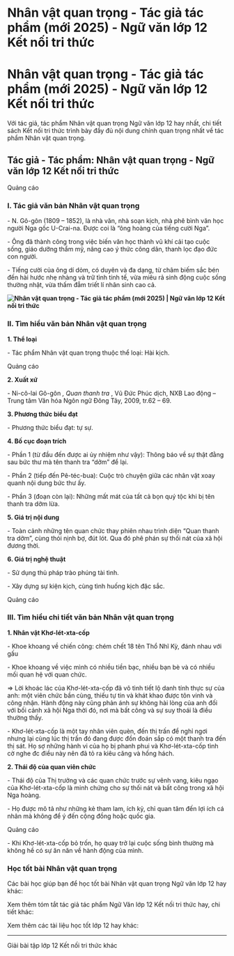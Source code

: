 # Nhân vật quan trọng - Tác giả tác phẩm (mới 2025) - Ngữ văn lớp 12 Kết nối tri thức

# Nhân vật quan trọng - Tác giả tác phẩm (mới 2025) - Ngữ văn lớp 12 Kết nối tri thức

Với tác giả, tác phẩm Nhân vật quan trọng Ngữ văn lớp 12 hay nhất, chi tiết sách Kết nối tri thức trình bày đầy đủ nội dung chính quan trọng nhất về tác phẩm Nhân vật quan trọng.

## Tác giả - Tác phẩm: Nhân vật quan trọng - Ngữ văn lớp 12 Kết nối tri thức

Quảng cáo

### **I. Tác giả văn bản Nhân vật quan trọng**

\- N. Gô-gôn (1809 – 1852), là nhà văn, nhà soạn kịch, nhà phê bình văn học người Nga gốc U-Crai-na. Được coi là “ông hoàng của tiếng cười Nga”.

\- Ông đã thành công trong việc biến văn học thành vũ khí cải tạo cuộc sống, giáo dưỡng thẩm mỹ, nâng cao ý thức công dân, thanh lọc đạo đức con người. 

\- Tiếng cười của ông dí dỏm, có duyên và đa dạng, từ châm biếm sắc bén đến hài hước nhẹ nhàng và trữ tình tinh tế, vừa miêu rả sinh động cuộc sống thường nhật, vừa thấm đẫm triết lí nhân sinh cao cả.

**![Nhân vật quan trọng - Tác giả tác phẩm \(mới 2025\) | Ngữ văn lớp 12 Kết nối tri thức](https://vietjack.com/soan-van-lop-12-kn/images/tac-gia-tac-pham-nhan-vat-quan-trong-235980.PNG)**

### **II. Tìm hiểu văn bản Nhân vật quan trọng**

**1\. Thể loại**

\- Tác phẩm Nhân vật quan trọng thuộc thể loại: Hài kịch.

Quảng cáo

**2\. Xuất xứ**

\- Ni-cô-lai Gô-gôn _, Quan thanh tra_ , Vũ Đức Phúc dịch, NXB Lao động – Trung tâm Văn hóa Ngôn ngữ Đông Tây, 2009, tr.62 – 69.

**3\. Phương thức biểu đạt**

\- Phương thức biểu đạt: tự sự.

**4\. Bố cục đoạn trích**

\- Phần 1 (từ đầu đến được ai ủy nhiệm như vậy): Thông báo về sự thật đằng sau bức thư mà tên thanh tra “dởm” để lại.

\- Phần 2 (tiếp đến Pê-téc-bua): Cuộc trò chuyện giữa các nhân vật xoay quanh nội dung bức thư ấy.

\- Phần 3 (đoạn còn lại): Những mất mát của tất cả bọn quý tộc khi bị tên thanh tra dởm lừa.

**5\. Giá trị nội dung**

\- Toàn cảnh những tên quan chức thay phiên nhau trình diện “Quan thanh tra dởm”, cùng thói nịnh bợ, đút lót. Qua đó phê phán sự thối nát của xã hội đương thời.

**6\. Giá trị nghệ thuật**

\- Sử dụng thủ pháp trào phúng tài tình.

\- Xây dựng sự kiện kịch, cùng tình huống kịch đặc sắc.

Quảng cáo

### **III. Tìm hiểu chi tiết văn bản Nhân vật quan trọng**

**1\. Nhân vật Khơ-lét-xta-cốp**

\- Khoe khoang về chiến công: chém chết 18 tên Thổ Nhĩ Kỳ, đánh nhau với gấu

\- Khoe khoang về việc mình có nhiều tiền bạc, nhiều bạn bè và có nhiều mối quan hệ với quan chức.

=> Lời khoác lác của Khơ-lét-xta-cốp đã vô tình tiết lộ danh tính thực sự của anh: một viên chức bần cùng, thiếu tự tin và khát khao được tôn vinh và công nhận. Hành động này cũng phản ánh sự không hài lòng của anh đối với bối cảnh xã hội Nga thời đó, nơi mà bất công và sự suy thoái là điều thường thấy.

\- Khơ-lét-xta-cốp là một tay nhân viên quèn, đến thị trấn để nghỉ ngơi nhưng lại cùng lúc thị trấn đó đang được đồn đoán sắp có một thanh tra đến thị sát. Họ sợ những hành vi của họ bị phanh phui và Khơ-lét-xta-cốp tình cờ nghe đc điều này nên đã tỏ ra kiêu căng và hống hách.

**2\. Thái độ của quan viên chức**

\- Thái độ của Thị trưởng và các quan chức trước sự vênh vang, kiêu ngạo của Khơ-lét-xta-cốp là minh chứng cho sự thối nát và bất công trong xã hội Nga hoàng. 

\- Họ được mô tả như những kẻ tham lam, ích kỷ, chỉ quan tâm đến lợi ích cá nhân mà không để ý đến cộng đồng hoặc quốc gia. 

Quảng cáo

\- Khi Khơ-lét-xta-cốp bỏ trốn, họ quay trở lại cuộc sống bình thường mà không hề có sự ăn năn về hành động của mình.

### **Học tốt bài Nhân vật quan trọng**

Các bài học giúp bạn để học tốt bài Nhân vật quan trọng Ngữ văn lớp 12 hay khác:

Xem thêm tóm tắt tác giả tác phẩm Ngữ Văn lớp 12 Kết nối tri thức hay, chi tiết khác:

Xem thêm các tài liệu học tốt lớp 12 hay khác:

* * *

Giải bài tập lớp 12 Kết nối tri thức khác
